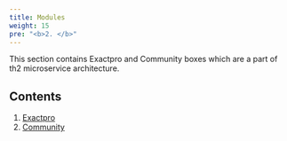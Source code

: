```yaml
---
title: Modules
weight: 15
pre: "<b>2. </b>"
---
```




This section contains Exactpro and Community boxes which are a part of th2 microservice architecture.

<!--more-->

## Contents
1. [Exactpro](boxes/exactpro)
2. [Community](boxes/community)
